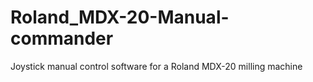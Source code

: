 # Roland_MDX-20-Manual-commander
Joystick manual control software for a Roland MDX-20 milling machine
